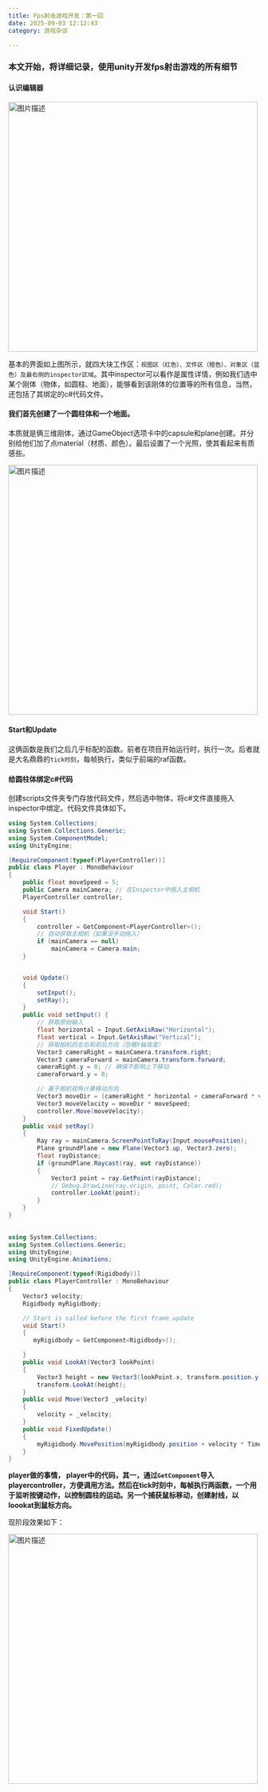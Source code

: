 ```yaml
---
title: Fps射击游戏开发：第一回
date: 2025-09-03 12:12:43
category: 游戏杂谈

---
```



### 本文开始，将详细记录，使用unity开发fps射击游戏的所有细节

#### 认识编辑器

<img src="/img/unity1_1.png" alt="图片描述" width="500">

基本的界面如上图所示，就四大块工作区：`视图区（红色）、文件区（橙色）、对象区（蓝色）及最右侧的inspector区域`。其中inspector可以看作是属性详情，例如我们选中某个刚体（物体，如圆柱、地面），能够看到该刚体的位置等的所有信息，当然，还包括了其绑定的c#代码文件。


#### 我们首先创建了一个圆柱体和一个地面。
本质就是俩三维刚体，通过GameObject选项卡中的capsule和plane创建。并分别给他们加了点material（材质、颜色）。最后设置了一个光照，使其看起来有质感些。

<img src="/img/unity1_2.png" alt="图片描述" width="500">

#### Start和Update
这俩函数是我们之后几乎标配的函数。前者在项目开始运行时，执行一次。后者就是大名鼎鼎的`tick时刻`，每帧执行，类似于前端的raf函数。

#### 给圆柱体绑定c#代码
创建scripts文件夹专门存放代码文件，然后选中物体，将c#文件直接拖入inspector中绑定。代码文件具体如下。

```c#
using System.Collections;
using System.Collections.Generic;
using System.ComponentModel;
using UnityEngine;

[RequireComponent(typeof(PlayerController))]
public class Player : MonoBehaviour
{
    public float moveSpeed = 5;
    public Camera mainCamera; // 在Inspector中拖入主相机
    PlayerController controller;

    void Start()
    {
        controller = GetComponent<PlayerController>();
        // 自动获取主相机（如果没手动拖入）
        if (mainCamera == null)
            mainCamera = Camera.main;
    }


    void Update()
    {
        setInput();
        setRay();
    }
    public void setInput() {
        // 获取原始输入
        float horizontal = Input.GetAxisRaw("Horizontal");
        float vertical = Input.GetAxisRaw("Vertical");
        // 获取相机的左右和前后方向（忽略Y轴高度）
        Vector3 cameraRight = mainCamera.transform.right;
        Vector3 cameraForward = mainCamera.transform.forward;
        cameraRight.y = 0; // 确保不影响上下移动
        cameraForward.y = 0;

        // 基于相机视角计算移动方向
        Vector3 moveDir = (cameraRight * horizontal + cameraForward * vertical).normalized;
        Vector3 moveVelocity = moveDir * moveSpeed;
        controller.Move(moveVelocity);
    }
    public void setRay()
    {
        Ray ray = mainCamera.ScreenPointToRay(Input.mousePosition);
        Plane groundPlane = new Plane(Vector3.up, Vector3.zero);
        float rayDistance;
        if (groundPlane.Raycast(ray, out rayDistance))
        {
            Vector3 point = ray.GetPoint(rayDistance);
            // Debug.DrawLine(ray.origin, point, Color.red);
            controller.LookAt(point);
        }
    }
}
    
```


```c#
using System.Collections;
using System.Collections.Generic;
using UnityEngine;
using UnityEngine.Animations;

[RequireComponent(typeof(Rigidbody))]
public class PlayerController : MonoBehaviour
{
    Vector3 velocity;
    Rigidbody myRigidbody;

    // Start is called before the first frame update
    void Start()
    {
       myRigidbody = GetComponent<Rigidbody>();

    }
    public void LookAt(Vector3 lookPoint)
    {
        Vector3 height = new Vector3(lookPoint.x, transform.position.y, lookPoint.z);
        transform.LookAt(height);
    }
    public void Move(Vector3 _velocity)
    {
        velocity = _velocity;
    }
    public void FixedUpdate()
    {
        myRigidbody.MovePosition(myRigidbody.position + velocity * Time.fixedDeltaTime);
    }
}


```


**player做的事情， player中的代码，其一，通过`GetComponent`导入playercontroller，方便调用方法。然后在tick时刻中，每帧执行两函数，一个用于监听按键动作，以控制圆柱的运动。另一个捕获鼠标移动，创建射线，以loookat到鼠标方向。**

现阶段效果如下：

<img src="/img/unity1_3.gif" alt="图片描述" width="500">





<!-- 
#### unity的生命周期

`transform`： 集“位置、旋转、缩放” 这三个基本属性为一体的存在，通过它能获取到当前刚体的这几个属性。
`Rigidbody`：刚体类型。Unity 物理系统的核心模块之一，专门用于处理游戏对象的物理行为（如重力、碰撞、运动受力等），开发者无需手动编写其底层逻辑，直接调用即可。 -->